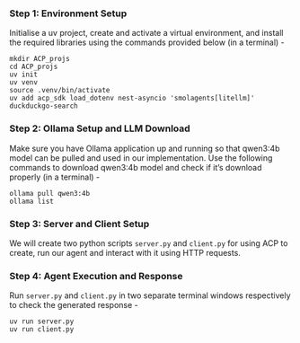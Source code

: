 ### Step 1: Environment Setup 
Initialise a uv project, create and activate a virtual environment, and install the required libraries using the commands provided below (in a terminal) - 
```
mkdir ACP_projs  
cd ACP_projs 
uv init 
uv venv 
source .venv/bin/activate
uv add acp_sdk load_dotenv nest-asyncio 'smolagents[litellm]' duckduckgo-search
```

### Step 2: Ollama Setup and LLM Download 
Make sure you have Ollama application up and running so that qwen3:4b model can be pulled and used in our implementation. Use the following commands to download qwen3:4b model and check if it’s download properly (in a terminal) - 
```
ollama pull qwen3:4b
ollama list
```

### Step 3: Server and Client Setup
We will create two python scripts ```server.py``` and ```client.py``` for using ACP to create, run our agent and interact with it using HTTP requests. 

### Step 4: Agent Execution and Response
Run ```server.py``` and ```client.py``` in two separate terminal windows respectively to check the generated response - 
```
uv run server.py
uv run client.py
```
